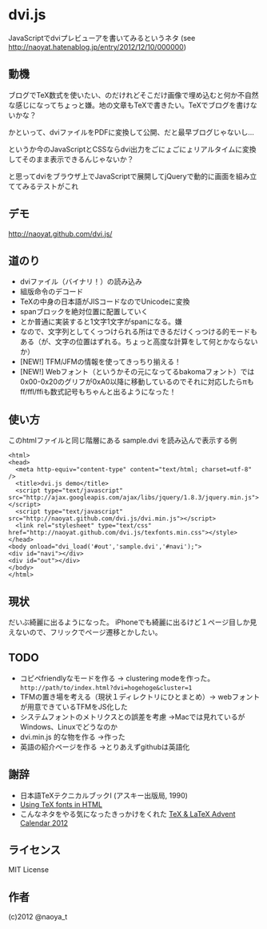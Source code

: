 # dvi.js

JavaScriptでdviプレビューアを書いてみるというネタ
(see http://naoyat.hatenablog.jp/entry/2012/12/10/000000)

## 動機

ブログでTeX数式を使いたい、のだけれどそこだけ画像で埋め込むと何か不自然な感じになってちょっと嫌。地の文章もTeXで書きたい。TeXでブログを書けないかな？

かといって、dviファイルをPDFに変換して公開、だと最早ブログじゃないし…

というか今のJavaScriptとCSSならdvi出力をごにょごにょリアルタイムに変換してそのまま表示できるんじゃないか？

と思ってdviをブラウザ上でJavaScriptで展開してjQueryで動的に画面を組み立ててみるテストがこれ

## デモ

http://naoyat.github.com/dvi.js/

## 道のり

* dviファイル（バイナリ！）の読み込み
* 組版命令のデコード
* TeXの中身の日本語がJISコードなのでUnicodeに変換
* spanブロックを絶対位置に配置していく
* とか普通に実装すると1文字1文字がspanになる。嫌
* なので、文字列としてくっつけられる所はできるだけくっつける的モードもある（が、文字の位置はずれる。ちょっと高度な計算をして何とかならないか）
* [NEW!] TFM/JFMの情報を使ってきっちり揃える！
* [NEW!] Webフォント（というかその元になってるbakomaフォント）では0x00-0x20のグリフが0xA0以降に移動しているのでそれに対応したらπもff/ffl/ffiも数式記号もちゃんと出るようになった！

## 使い方

このhtmlファイルと同じ階層にある sample.dvi を読み込んで表示する例

```
<html>
<head>
  <meta http-equiv="content-type" content="text/html; charset=utf-8" />
  <title>dvi.js demo</title>
  <script type="text/javascript" src="http://ajax.googleapis.com/ajax/libs/jquery/1.8.3/jquery.min.js"></script>
  <script type="text/javascript" src="http://naoyat.github.com/dvi.js/dvi.min.js"></script>
  <link rel="stylesheet" type="text/css" href="http://naoyat.github.com/dvi.js/texfonts.min.css"></style>
</head>
<body onload="dvi_load('#out','sample.dvi','#navi');">
<div id="navi"></div>
<div id="out"></div>
</body>
</html>
```

## 現状

だいぶ綺麗に出るようになった。
iPhoneでも綺麗に出るけど１ページ目しか見えないので、フリックでページ遷移とかしたい。

## TODO

* コピペfriendlyなモードを作る → clustering modeを作った。`http://path/to/index.html?dvi=hogehoge&cluster=1`
* TFMの置き場を考える（現状１ディレクトリにひとまとめ）→ webフォントが用意できているTFMをJS化した
* システムフォントのメトリクスとの誤差を考慮 →Macでは見れているがWindows、Linuxでどうなのか
* dvi.min.js 的な物を作る →作った
* 英語の紹介ページを作る →とりあえずgithubは英語化

## 謝辞

* 日本語TeXテクニカルブックI (アスキー出版局, 1990)
* [Using TeX fonts in HTML](http://jadzia.bu.edu/~tsl/using-tex-fonts-in-html/)
* こんなネタをやる気になったきっかけをくれた [TeX & LaTeX Advent Calendar 2012](http://atnd.org/events/34318)

## ライセンス

MIT License

## 作者

(c)2012 @naoya_t


